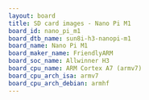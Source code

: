 ```yaml
---
layout: board
title: SD card images - Nano Pi M1
board_id: nano_pi_m1
board_dtb_name: sun8i-h3-nanopi-m1
board_name: Nano Pi M1
board_maker_name: FriendlyARM
board_soc_name: Allwinner H3
board_cpu_name: ARM Cortex A7 (armv7)
board_cpu_arch_isa: armv7
board_cpu_arch_debian: armhf
---
```

